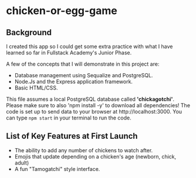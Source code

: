 # chicken-or-egg-game

<h2>Background</h2>

<p>I created this app so I could get some extra practice with what I have learned so far in Fullstack Academy's Junior Phase.</p>
<p>A few of the concepts that I will demonstrate in this project are:</p>
<ul>
  <li>Database management using Sequalize and PostgreSQL.</li>
  <li>Node.Js and the Express application framework.</li>
  <li>Basic HTML/CSS.</li>
</ul>
<p>This file assumes a local PostgreSQL database called <strong>'chickagotchi'</strong>. Please make sure to also 'npm install -y' to download all dependencies! The code is set up to send data to your browser at http://localhost:3000. You can type <code>npm start</code> in your terminal to run the code.</p>
<h2>List of Key Features at First Launch</h2>
<ul>
  <li>The ability to add any number of chickens to watch after.</li>
  <li>Emojis that update depending on a chicken's age (newborn, chick, adult)</li>
  <li>A fun "Tamogatchi" style interface.</li>
</ul>
